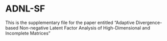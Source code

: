 # ADNL-SF
This is the supplementary file for the paper entitled “Adaptive Divergence-based Non-negative Latent Factor Analysis of High-Dimensional and Incomplete Matrices”
